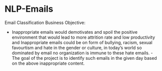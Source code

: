 # NLP-Emails
Email Classification
Business Objective:

- Inappropriate emails would demotivates and spoil the positive environment that would lead to more attrition rate and low productivity and Inappropriate emails could be on form of bullying, racism, sexual favourtism and hate in the gender or culture, in today’s world so dominated by email no organization is immune to these hate emails.
-The goal of the project is to identify such emails in the given day based on the above inappropriate content.
